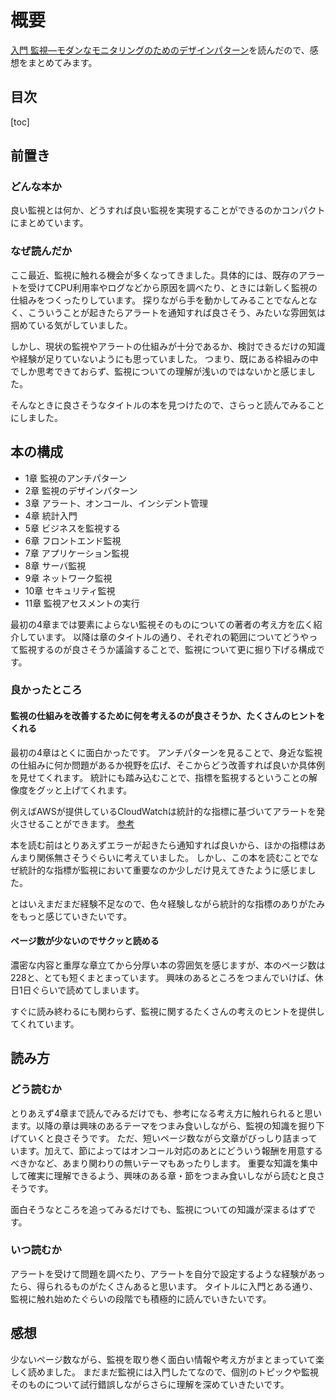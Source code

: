 # 概要

[入門 監視―モダンなモニタリングのためのデザインパターン](https://www.oreilly.co.jp/books/9784873118642/)を読んだので、感想をまとめてみます。


## 目次

[toc]

## 前置き

### どんな本か

良い監視とは何か、どうすれば良い監視を実現することができるのかコンパクトにまとめています。

### なぜ読んだか

ここ最近、監視に触れる機会が多くなってきました。具体的には、既存のアラートを受けてCPU利用率やログなどから原因を調べたり、ときには新しく監視の仕組みをつくったりしています。
探りながら手を動かしてみることでなんとなく、こういうことが起きたらアラートを通知すれば良さそう、みたいな雰囲気は掴めている気がしていました。

しかし、現状の監視やアラートの仕組みが十分であるか、検討できるだけの知識や経験が足りていないようにも思っていました。
つまり、既にある枠組みの中でしか思考できておらず、監視についての理解が浅いのではないかと感じました。

そんなときに良さそうなタイトルの本を見つけたので、さらっと読んでみることにしました。

## 本の構成

* 1章 監視のアンチパターン 
* 2章 監視のデザインパターン
* 3章 アラート、オンコール、インシデント管理
* 4章 統計入門
* 5章 ビジネスを監視する
* 6章 フロントエンド監視
* 7章 アプリケーション監視
* 8章 サーバ監視
* 9章 ネットワーク監視
* 10章 セキュリティ監視
* 11章 監視アセスメントの実行

最初の4章までは要素によらない監視そのものについての著者の考え方を広く紹介しています。
以降は章のタイトルの通り、それぞれの範囲についてどうやって監視するのが良さそうか議論することで、監視について更に掘り下げる構成です。

### 良かったところ

#### 監視の仕組みを改善するために何を考えるのが良さそうか、たくさんのヒントをくれる

最初の4章はとくに面白かったです。
アンチパターンを見ることで、身近な監視の仕組みに何か問題があるか視野を広げ、そこからどう改善すれば良いか具体例を見せてくれます。
統計にも踏み込むことで、指標を監視するということの解像度をグッと上げてくれます。

例えばAWSが提供しているCloudWatchは統計的な指標に基づいてアラートを発火させることができます。
[参考](https://docs.aws.amazon.com/AmazonCloudWatch/latest/monitoring/Statistics-definitions.html)

本を読む前はとりあえずエラーが起きたら通知すれば良いから、ほかの指標はあんまり関係無さそうぐらいに考えていました。
しかし、この本を読むことでなぜ統計的な指標が監視において重要なのか少しだけ見えてきたように感じました。

とはいえまだまだ経験不足なので、色々経験しながら統計的な指標のありがたみをもっと感じていきたいです。

#### ページ数が少ないのでサクッと読める

濃密な内容と重厚な章立てから分厚い本の雰囲気を感じますが、本のページ数は228と、とても短くまとまっています。
興味のあるところをつまんでいけば、休日1日ぐらいで読めてしまいます。

すぐに読み終わるにも関わらず、監視に関するたくさんの考えのヒントを提供してくれています。

## 読み方

### どう読むか

とりあえず4章まで読んでみるだけでも、参考になる考え方に触れられると思います。以降の章は興味のあるテーマをつまみ食いしながら、監視の知識を掘り下げていくと良さそうです。
ただ、短いページ数ながら文章がびっしり詰まっています。加えて、節によってはオンコール対応のあとにどういう報酬を用意するべきかなど、あまり関わりの無いテーマもあったりします。
重要な知識を集中して確実に理解できるよう、興味のある章・節をつまみ食いしながら読むと良さそうです。

面白そうなところを追ってみるだけでも、監視についての知識が深まるはずです。

### いつ読むか

アラートを受けて問題を調べたり、アラートを自分で設定するような経験があったら、得られるものがたくさんあると思います。
タイトルに入門とある通り、監視に触れ始めたぐらいの段階でも積極的に読んでいきたいです。

## 感想

少ないページ数ながら、監視を取り巻く面白い情報や考え方がまとまっていて楽しく読めました。
まだまだ監視には入門したてなので、個別のトピックや監視そのものについて試行錯誤しながらさらに理解を深めていきたいです。
